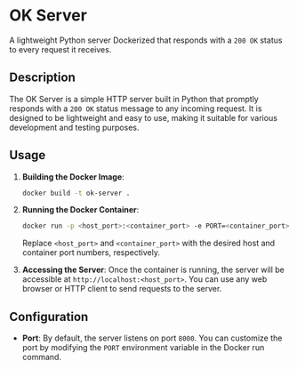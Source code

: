 # OK Server

A lightweight Python server Dockerized that responds with a `200 OK` status to every request it receives.

## Description

The OK Server is a simple HTTP server built in Python that promptly responds with a `200 OK` status message to any incoming request. It is designed to be lightweight and easy to use, making it suitable for various development and testing purposes.


## Usage

1. **Building the Docker Image**:
    ```bash
    docker build -t ok-server .
    ```

2. **Running the Docker Container**:
    ```bash
    docker run -p <host_port>:<container_port> -e PORT=<container_port> ok-server
    ```
    Replace `<host_port>` and `<container_port>` with the desired host and container port numbers, respectively.

3. **Accessing the Server**: Once the container is running, the server will be accessible at `http://localhost:<host_port>`. You can use any web browser or HTTP client to send requests to the server.

## Configuration

- **Port**: By default, the server listens on port `8000`. You can customize the port by modifying the `PORT` environment variable in the Docker run command.
